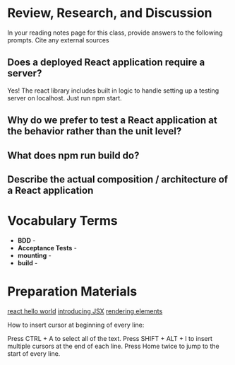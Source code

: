 # Review, Research, and Discussion
In your reading notes page for this class, provide answers to the following prompts. Cite any external sources

## Does a deployed React application require a server?
Yes! The react library includes built in logic to handle setting up a testing server on localhost.  Just run npm start.

## Why do we prefer to test a React application at the behavior rather than the unit level?

## What does npm run build do?

## Describe the actual composition / architecture of a React application


# Vocabulary Terms
- **BDD** - 
- **Acceptance Tests** - 
- **mounting** - 
- **build** - 



# Preparation Materials
[react hello world](https://facebook.github.io/react/docs/hello-world.html)
[introducing JSX](https://facebook.github.io/react/docs/introducing-jsx.html)
[rendering elements](https://facebook.github.io/react/docs/rendering-elements.html)



How to insert cursor at beginning of every line:

Press CTRL + A to select all of the text.
Press SHIFT + ALT + I to insert multiple cursors at the end of each line.
Press Home twice to jump to the start of every line.


